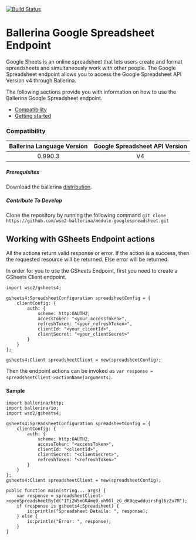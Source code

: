 [![Build Status](https://travis-ci.org/wso2-ballerina/module-googlespreadsheet.svg?branch=master)](https://travis-ci.org/wso2-ballerina/module-googlespreadsheet)

# Ballerina Google Spreadsheet Endpoint

Google Sheets is an online spreadsheet that lets users create and format
spreadsheets and simultaneously work with other people. The Google Spreadsheet endpoint allows you to access the Google Spreadsheet API Version v4 through Ballerina.

The following sections provide you with information on how to use the Ballerina Google Spreadsheet endpoint.
- [Compatibility](#compatibility)
- [Getting started](#getting-started)


### Compatibility

| Ballerina Language Version  | Google Spreadsheet API Version |
|:---------------------------:|:------------------------------:|
|  0.990.3                     |   V4                           |

##### Prerequisites
Download the ballerina [distribution](https://ballerinalang.org/downloads/).

##### Contribute To Develop
Clone the repository by running the following command
`git clone https://github.com/wso2-ballerina/module-googlespreadsheet.git`

## Working with GSheets Endpoint actions
All the actions return valid response or error. If the action is a success, then the requested resource will
be returned. Else error will be returned.

In order for you to use the GSheets Endpoint, first you need to create a GSheets Client endpoint.

```ballerina
import wso2/gsheets4;

gsheets4:SpreadsheetConfiguration spreadsheetConfig = {
    clientConfig: {
        auth: {
            scheme: http:OAUTH2,
            accessToken: "<your_accessToken>",
            refreshToken: "<your_refreshToken>",
            clientId: "<your_clientId>",
            clientSecret: "<your_clientSecret>"
        }
    }
};

gsheets4:Client spreadsheetClient = new(spreadsheetConfig);
```

Then the endpoint actions can be invoked as `var response = spreadsheetClient->actionName(arguments)`.

#### Sample
```ballerina
import ballerina/http;
import ballerina/io;
import wso2/gsheets4;

gsheets4:SpreadsheetConfiguration spreadsheetConfig = {
    clientConfig: {
        auth: {
            scheme: http:OAUTH2,
            accessToken: "<accessToken>",
            clientId: "<clientId>",
            clientSecret: "<clientSecret>",
            refreshToken: "<refreshToken>"
        }
    }
};
gsheets4:Client spreadsheetClient = new(spreadsheetConfig);

public function main(string... args) {
    var response = spreadsheetClient->openSpreadsheetById("1Ti2W5mGK4mq0_xh9Gl_zG_dK9qqwdduirsFgl6zZu7M");
    if (response is gsheets4:Spreadsheet) {
        io:println("Spreadsheet Details: ", response);
    } else {
        io:println("Error: ", response);
    }
}
```
